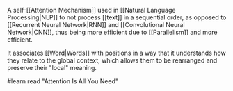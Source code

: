 A self-[[Attention Mechanism]] used in [[Natural Language Processing|NLP]] to not process [[text]] in a sequential order, as opposed to [[Recurrent Neural Network|RNN]] and [[Convolutional Neural Network|CNN]], thus being more efficient due to [[Parallelism]] and more efficient.

It associates [[Word|Words]] with positions in a way that it understands  how they relate to the global context, which allows them to be rearranged and preserve their "local" meaning.

#learn read "Attention Is All You Need"